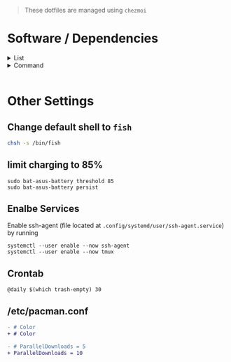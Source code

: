 > These dotfiles are managed using `chezmoi`

# Software / Dependencies

<details>
  <summary>List</summary>
  
  - paru (AUR)
  - chezmoi
  - google-chrome
  - alacritty
  - fish
  - pfetch (AUR)
  - exa
  - bat
  - nvim
  - cronie
  - trash-cli
  - docker & docker-compose
  - rate-mirrors (AUR)
  - pacman-contrib
  - tldr
  - xdg-user-dirs
  - bat-asus-battery-bin (AUR)
  - ttf-firacode-nerd
  - noto-fonts-emoji
  - unzip
  - fd
  - fzf
  - tmux 
</details>

<details>
  <summary>Command</summary>
  
  ```bash
  paru -S chezmoi google-chrome alacritty fish pfetch exa bat neovim cronie trash-cli docker docker-compose rate-mirrors pacman-contrib tldr xdg-user-dirs bat-asus-battery-bin ttf-firacode-nerd noto-fonts-emoji unzip fd fzf tmux
  ```
</details>
<br>

# Other Settings

## Change default shell to `fish`

```sh
chsh -s /bin/fish
```

## limit charging to 85%

```shell
sudo bat-asus-battery threshold 85
sudo bat-asus-battery persist
```

## Enalbe Services

Enable ssh-agent (file located at `.config/systemd/user/ssh-agent.service`) by running

```
systemctl --user enable --now ssh-agent
systemctl --user enable --now tmux
```

## Crontab

```
@daily $(which trash-empty) 30
```

## /etc/pacman.conf

```diff
- # Color
+ # Color

- # ParallelDownloads = 5
+ ParallelDownloads = 10
```

